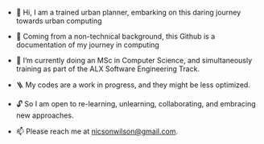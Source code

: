 - 👋 Hi, I am a trained urban planner, embarking on this daring journey towards urban computing
- 👀 Coming from a non-technical background, this Github is a documentation of my journey in computing
- 🌱 I’m currently doing an MSc in Computer Science, and simultaneously training as part of the ALX Software Engineering Track.
- 🪜 My codes are a work in progress, and they might be less optimized.
- 🔓 So I am open to re-learning, unlearning, collaborating, and embracing new approaches.
  
- 📫 Please reach me at nicsonwilson@gmail.com.

<!---
sirnicson/sirnicson is a ✨ special ✨ repository because its `README.md` (this file) appears on your GitHub profile.
You can click the Preview link to take a look at your changes.
--->
